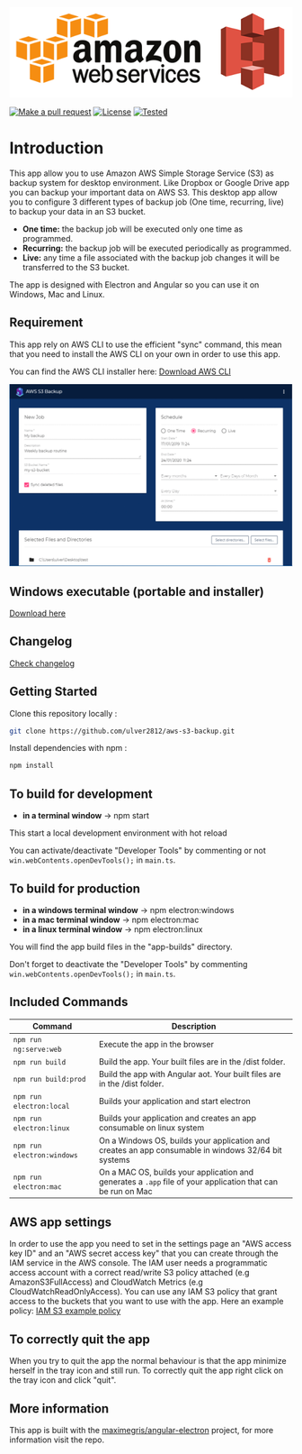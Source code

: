 [![AWS S3](./aws_s3.png)](https://aws.amazon.com/s3/)

[![Make a pull request][prs-badge]][prs]
[![License](http://img.shields.io/badge/Licence-MIT-brightgreen.svg)](LICENSE)
[![Tested](https://img.shields.io/badge/tested%20on-Win%2010%20x64-brightgreen.svg)]()

# Introduction

This app allow you to use Amazon AWS Simple Storage Service (S3) as backup system for desktop environment. 
Like Dropbox or Google Drive app you can backup your important data on AWS S3. 
This desktop app allow you to configure 3 different types of backup job (One time, recurring, live) to backup your data in an S3 bucket.

- **One time:** the backup job will be executed only one time as programmed.
- **Recurring:** the backup job will be executed periodically as programmed.
- **Live:** any time a file associated with the backup job changes it will be transferred to the S3 bucket.

The app is designed with Electron and Angular so you can use it on Windows, Mac and Linux.

## Requirement

This app rely on AWS CLI to use the efficient "sync" command, this mean that you need to install the AWS CLI on your own in order to use this app. 

You can find the AWS CLI installer here: [Download AWS CLI](https://aws.amazon.com/cli/) 

<img src="preview.gif">

## Windows executable (portable and installer)

[Download here](https://github.com/ulver2812/aws-s3-backup/releases) 

## Changelog

[Check changelog](https://github.com/ulver2812/aws-s3-backup/blob/master/CHANGELOG.md) 

## Getting Started

Clone this repository locally :

``` bash
git clone https://github.com/ulver2812/aws-s3-backup.git
```

Install dependencies with npm :

``` bash
npm install
```

## To build for development

- **in a terminal window** -> npm start
  
This start a local development environment with hot reload

You can activate/deactivate "Developer Tools" by commenting or not `win.webContents.openDevTools();` in `main.ts`.

## To build for production

- **in a windows terminal window** -> npm electron:windows   
- **in a mac terminal window** -> npm electron:mac   
- **in a linux terminal window** -> npm electron:linux

You will find the app build files in the "app-builds" directory.   

Don't forget to deactivate the "Developer Tools" by commenting `win.webContents.openDevTools();` in `main.ts`.

## Included Commands

|Command|Description|
|--|--|
|`npm run ng:serve:web`| Execute the app in the browser |
|`npm run build`| Build the app. Your built files are in the /dist folder. |
|`npm run build:prod`| Build the app with Angular aot. Your built files are in the /dist folder. |
|`npm run electron:local`| Builds your application and start electron
|`npm run electron:linux`| Builds your application and creates an app consumable on linux system |
|`npm run electron:windows`| On a Windows OS, builds your application and creates an app consumable in windows 32/64 bit systems |
|`npm run electron:mac`|  On a MAC OS, builds your application and generates a `.app` file of your application that can be run on Mac |

## AWS app settings

In order to use the app you need to set in the settings page an "AWS access key ID" and an "AWS secret access key" that you can create through the IAM service in the AWS console. 
The IAM user needs a programmatic access account with a correct read/write S3 policy attached (e.g AmazonS3FullAccess) and CloudWatch Metrics (e.g CloudWatchReadOnlyAccess). You can use any IAM S3 policy that grant access to the buckets that you want to use with the app.
Here an example policy: [IAM S3 example policy](https://docs.aws.amazon.com/en_us/IAM/latest/UserGuide/reference_policies_examples_s3_rw-bucket.html)

## To correctly quit the app

When you try to quit the app the normal behaviour is that the app minimize herself in the tray icon and still run.
To correctly quit the app right click on the tray icon and click "quit".

## More information

This app is built with the [maximegris/angular-electron](https://github.com/maximegris/angular-electron) 
project, for more information visit the repo.

[license-badge]: https://img.shields.io/badge/license-Apache2-blue.svg?style=flat
[license]: https://github.com/ulver2812/aws-s3-backup/LICENSE
[prs-badge]: https://img.shields.io/badge/PRs-welcome-brightgreen.svg?style=flat-square
[prs]: http://makeapullrequest.com
